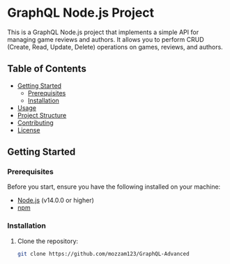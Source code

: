 # GraphQL Node.js Project

This is a GraphQL Node.js project that implements a simple API for managing game reviews and authors. It allows you to perform CRUD (Create, Read, Update, Delete) operations on games, reviews, and authors.

## Table of Contents

- [Getting Started](#getting-started)
  - [Prerequisites](#prerequisites)
  - [Installation](#installation)
- [Usage](#usage)
- [Project Structure](#project-structure)
- [Contributing](#contributing)
- [License](#license)

## Getting Started

### Prerequisites

Before you start, ensure you have the following installed on your machine:

- [Node.js](https://nodejs.org/) (v14.0.0 or higher)
- [npm](https://www.npmjs.com/)

### Installation

1. Clone the repository:

   ```bash
   git clone https://github.com/mozzam123/GraphQL-Advanced
